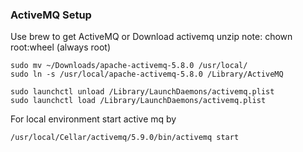 ### ActiveMQ Setup

Use brew to get ActiveMQ or Download activemq
unzip
note: chown root:wheel (always root)


	sudo mv ~/Downloads/apache-activemq-5.8.0 /usr/local/
	sudo ln -s /usr/local/apache-activemq-5.8.0 /Library/ActiveMQ

	sudo launchctl unload /Library/LaunchDaemons/activemq.plist
	sudo launchctl load /Library/LaunchDaemons/activemq.plist

For local environment start active mq by

	/usr/local/Cellar/activemq/5.9.0/bin/activemq start
